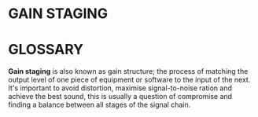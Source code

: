 # GAIN STAGING

# GLOSSARY

__Gain staging__ is also known as gain structure; the process of matching the output level of one piece of equipment or software to the input of the next. It's important to avoid distortion, maximise signal-to-noise ration and achieve the best sound, this is usually a question of compromise and finding a balance between all stages of the signal chain.


